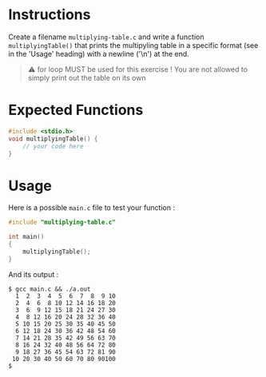 # Instructions

Create a filename `multiplying-table.c` and write a function `multiplyingTable()` that prints the multipyling table in a specific format (see in the 'Usage' heading) with a newline ('\n') at the end.

> ⚠️ for loop MUST be used for this exercise ! You are not allowed to simply print out the table on its own

# Expected Functions

```C
#include <stdio.h>
void multiplyingTable() {
    // your code here
}
```

# Usage

Here is a possible `main.c` file to test your function :

```C
#include "multiplying-table.c"

int main()
{
    multiplyingTable();
}
```

And its output :

```
$ gcc main.c && ./a.out
  1  2  3  4  5  6  7  8  9 10
  2  4  6  8 10 12 14 16 18 20
  3  6  9 12 15 18 21 24 27 30
  4  8 12 16 20 24 28 32 36 40
  5 10 15 20 25 30 35 40 45 50
  6 12 18 24 30 36 42 48 54 60
  7 14 21 28 35 42 49 56 63 70
  8 16 24 32 40 48 56 64 72 80
  9 18 27 36 45 54 63 72 81 90
 10 20 30 40 50 60 70 80 90100
$
```
